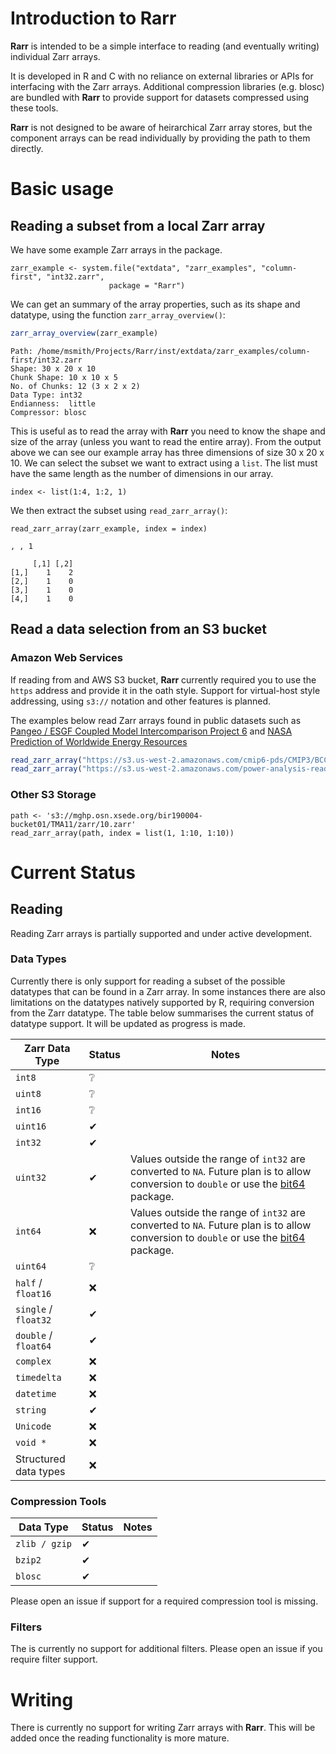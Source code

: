# Introduction to Rarr

**Rarr** is intended to be a simple interface to reading (and eventually writing) individual Zarr arrays.  

It is developed in R and C with no reliance on external libraries or APIs for interfacing with the Zarr arrays.
Additional compression libraries (e.g. blosc) are bundled with **Rarr** to provide support for datasets compressed
using these tools.

**Rarr** is not designed to be aware of heirarchical Zarr array stores, but the component arrays can be read individually
by providing the path to them directly.

# Basic usage

## Reading a subset from a local Zarr array

We have some example Zarr arrays in the package.   

```{r}
zarr_example <- system.file("extdata", "zarr_examples", "column-first", "int32.zarr",
                      package = "Rarr")
```

We can get an summary of the array properties, such as its shape and datatype, using the function `zarr_array_overview()`:

```r
zarr_array_overview(zarr_example)
```

```
Path: /home/msmith/Projects/Rarr/inst/extdata/zarr_examples/column-first/int32.zarr 
Shape: 30 x 20 x 10 
Chunk Shape: 10 x 10 x 5 
No. of Chunks: 12 (3 x 2 x 2)
Data Type: int32
Endianness:  little 
Compressor: blosc
```

This is useful as to read the array with **Rarr** you need to know the shape and size of the array (unless you want to read the entire array).  From the output above we can see our example array has three dimensions of size 30 x 20 x 10.  We can select the subset we want to extract using a `list`.
The list must have the same length as the number of dimensions in our array.

```{r}
index <- list(1:4, 1:2, 1)
```

We then extract the subset using `read_zarr_array()`:

```{r}
read_zarr_array(zarr_example, index = index)
```

```
, , 1

     [,1] [,2]
[1,]    1    2
[2,]    1    0
[3,]    1    0
[4,]    1    0
```


## Read a data selection from an S3 bucket

### Amazon Web Services

If reading from and AWS S3 bucket, **Rarr** currently required you to use the `https` address
and provide it in the oath style.  Support for virtual-host style addressing, using `s3://` notation
and other features is planned.

The examples below read Zarr arrays found in public datasets such as  
[Pangeo / ESGF Coupled Model Intercomparison Project 6](https://registry.opendata.aws/cmip6/) and
[NASA Prediction of Worldwide Energy Resources](https://registry.opendata.aws/nasa-power/) 


```r
read_zarr_array("https://s3.us-west-2.amazonaws.com/cmip6-pds/CMIP3/BCCR/bccr_bcm2_0/piControl/r1i1p1f1/Amon/psl/lon")
read_zarr_array("https://s3.us-west-2.amazonaws.com/power-analysis-ready-datastore/power_901_constants.zarr/FRLAKE")
```

### Other S3 Storage

```{r}
path <- 's3://mghp.osn.xsede.org/bir190004-bucket01/TMA11/zarr/10.zarr'
read_zarr_array(path, index = list(1, 1:10, 1:10))
```



# Current Status

## Reading

Reading Zarr arrays is partially supported and under active development.  

### Data Types

Currently there is only support for reading a subset of the possible datatypes
that can be found in a Zarr array.  In some instances there are also limitations on the 
datatypes natively supported by R, requiring conversion from the Zarr datatype.  The table below summarises the current status of
datatype support.  It will be updated as progress is made.

| Zarr Data Type | Status | Notes |
|-----------|--------|-------|
|`int8`|&#x2754;||
|`uint8`|&#x2754;||
|`int16`|&#x2754;||
|`uint16`|&#x2714;||
|`int32`|&#x2714;||
|`uint32`|&#x2714;|Values outside the range of `int32` are converted to `NA`.  Future plan is to allow conversion to `double` or use the [bit64](https://cran.r-project.org/package=bit64) package.| 
|`int64`|&#x274C;|Values outside the range of `int32` are converted to `NA`. Future plan is to allow conversion to `double` or use the [bit64](https://cran.r-project.org/package=bit64) package.|
|`uint64`|&#x2754;||
|`half` / `float16`|&#x274C;||
|`single` / `float32`|&#x2714;||
|`double` / `float64`|&#x2714;||
|`complex`|&#x274C;||
|`timedelta`|&#x274C;||
|`datetime`|&#x274C;||
|`string`|&#x2714;||
|`Unicode`|&#x274C;||
|`void *`|&#x274C;||
| Structured data types | &#x274C; | |

### Compression Tools

| Data Type | Status | Notes |
|-----------|--------|-------|
|`zlib / gzip`|&#x2714;||
|`bzip2`|&#x2714;||
|`blosc`|&#x2714;||

Please open an issue if support for a required compression tool is missing.

### Filters

The is currently no support for additional filters.  Please open an issue if you require filter support.

# Writing

There is currently no support for writing Zarr arrays with **Rarr**.  This will be added once the reading functionality is more mature.
